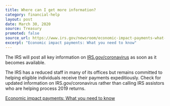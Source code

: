 ```yaml
---
title: Where can I get more information?
category: financial-help
layout: post
date: March 30, 2020
source: Treasury
promoted: false
source_url: https://www.irs.gov/newsroom/economic-impact-payments-what-you-need-to-know
excerpt: "Economic impact payments: What you need to know"
---
```


The IRS will post all key information on [IRS.gov/coronavirus](https://www.irs.gov/coronavirus) as soon as it becomes available.

The IRS has a reduced staff in many of its offices but remains committed to helping eligible individuals receive their payments expeditiously. Check for updated information on IRS.gov/coronavirus rather than calling IRS assistors who are helping process 2019 returns.

[Economic impact payments: What you need to know](https://www.irs.gov/newsroom/economic-impact-payments-what-you-need-to-know)